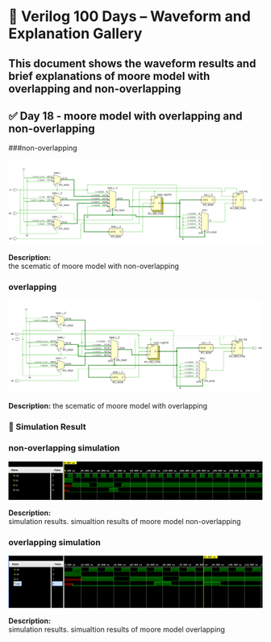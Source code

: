 
# 📘 Verilog 100 Days – Waveform and Explanation Gallery

This document shows the waveform results and brief explanations of moore model with overlapping and non-overlapping
---

## ✅ Day 18 - moore model with overlapping and non-overlapping

 ###non-overlapping

![moore model non-overlapping](./images/nonoverlapp_schematic.png)

**Description:**  
  the scematic of  moore model with non-overlapping


###  overlapping

![moore model overlapping](./images/overlapp_schematic.png)

**Description:** 
 the scematic of moore model with overlapping 


### 🔬 Simulation Result

### non-overlapping simulation

![Simulation Waveform](./images/nonoverlapp_sim.png)

**Description:**  
simulation results.
simualtion results of moore model non-overlapping

### overlapping simulation
![Simulation Waveform](./images/overlapp_sim.png)

**Description:**  
simulation results.
simualtion results of moore model overlapping
